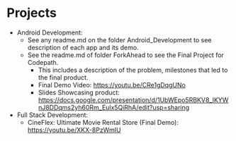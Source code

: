 # Projects
- Android Development:
  - See any readme.md on the folder Android_Development to see description of each app and its demo.
  - See the readme.md of folder ForkAhead to see the Final Project for Codepath.
    - This includes a description of the problem, milestones that led to the final product.
    - Final Demo Video: https://youtu.be/CRe1gDqgUNo
    - Slides Showcasing product: https://docs.google.com/presentation/d/1UbWEpo5RBKV8_IKYWnJ8DDqms2yh60Rm_Eulx5QiRhA/edit?usp=sharing
- Full Stack Development:
    - CineFlex: Ultimate Movie Rental Store (Final Demo): https://youtu.be/XKX-8PzWmIU
